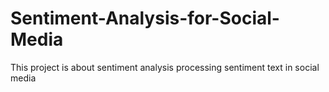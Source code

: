 # Sentiment-Analysis-for-Social-Media
This project is about sentiment analysis processing sentiment text in social media 
